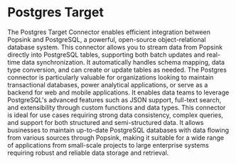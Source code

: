 # Postgres Target
The Postgres Target Connector enables efficient integration between Popsink and PostgreSQL, a powerful, open-source object-relational database system. This connector allows you to stream data from Popsink directly into PostgreSQL tables, supporting both batch updates and real-time data synchronization. It automatically handles schema mapping, data type conversion, and can create or update tables as needed. The Postgres connector is particularly valuable for organizations looking to maintain transactional databases, power analytical applications, or serve as a backend for web and mobile applications. It enables data teams to leverage PostgreSQL's advanced features such as JSON support, full-text search, and extensibility through custom functions and data types. This connector is ideal for use cases requiring strong data consistency, complex queries, and support for both structured and semi-structured data. It allows businesses to maintain up-to-date PostgreSQL databases with data flowing from various sources through Popsink, making it suitable for a wide range of applications from small-scale projects to large enterprise systems requiring robust and reliable data storage and retrieval.